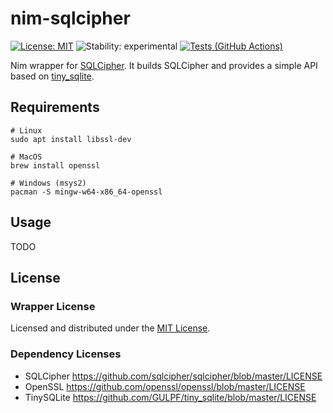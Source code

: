 # nim-sqlcipher
[![License: MIT](https://img.shields.io/badge/License-MIT-blue.svg)](https://opensource.org/licenses/MIT)
![Stability: experimental](https://img.shields.io/badge/Stability-experimental-orange.svg)
[![Tests (GitHub Actions)](https://github.com/status-im/nim-sqlcipher/workflows/Tests/badge.svg?branch=master)](https://github.com/status-im/nim-sqlcipher/actions?query=workflow%3ATests+branch%3Amaster)

Nim wrapper for [SQLCipher](https://github.com/sqlcipher/sqlcipher). It builds SQLCipher and provides a simple API based on [tiny_sqlite](https://github.com/GULPF/tiny_sqlite).

## Requirements
```
# Linux
sudo apt install libssl-dev

# MacOS
brew install openssl

# Windows (msys2)
pacman -S mingw-w64-x86_64-openssl
```

## Usage

TODO

## License

### Wrapper License

Licensed and distributed under the [MIT License](https://github.com/status-im/nim-sqlcipher/blob/master/LICENSE).

### Dependency Licenses

- SQLCipher https://github.com/sqlcipher/sqlcipher/blob/master/LICENSE
- OpenSSL https://github.com/openssl/openssl/blob/master/LICENSE
- TinySQLite https://github.com/GULPF/tiny_sqlite/blob/master/LICENSE
